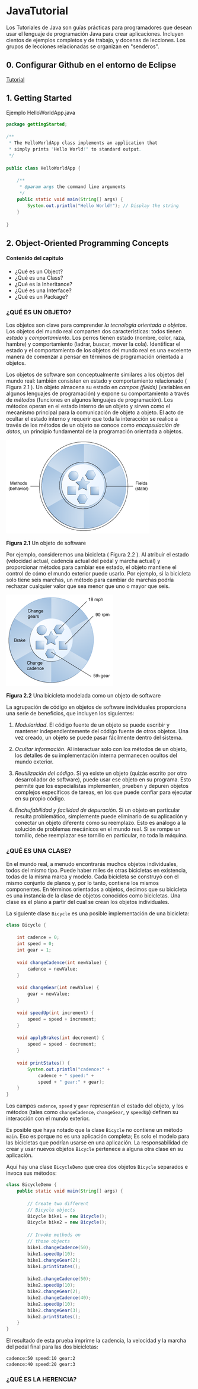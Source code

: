 # JavaTutorial
Los Tutoriales de Java son guías prácticas para programadores que desean usar el lenguaje de programación Java para crear aplicaciones. Incluyen cientos de ejemplos completos y de trabajo, y docenas de lecciones. Los grupos de lecciones relacionadas se organizan en "senderos".

## 0. Configurar Github en el entorno de Eclipse

[Tutorial](https://www.youtube.com/watch?v=Y4ca4CSdMsI)

## 1. Getting Started

Ejemplo HelloWorldApp.java

```java
package gettingStarted;

/**
 * The HelloWorldApp class implements an application that
 * simply prints "Hello World!" to standard output.
 */

public class HelloWorldApp {
	
	/**
     * @param args the command line arguments
     */
	public static void main(String[] args) {
		System.out.println("Hello World!"); // Display the string
	}

}

```

## 2. Object-Oriented Programming Concepts

#### Contenido del capitulo

* ¿Qué es un Object?
* ¿Qué es una Class?
* ¿Qué es la Inheritance?
* ¿Qué es una Interface?
* ¿Qué es un Package?

### ¿QUÉ ES UN OBJETO?

Los objetos son clave para comprender *la tecnología orientada a objetos*. Los objetos del mundo real comparten dos características: todos tienen *estado* y *comportamiento*.  Los perros tienen estado (nombre, color, raza, hambre) y comportamiento (ladrar, buscar, mover la cola). Identificar el estado y el comportamiento de los objetos del mundo real es una excelente manera de comenzar a pensar en términos de programación orientada a objetos.

Los objetos de software son conceptualmente similares a los objetos del mundo real: también consisten en estado y comportamiento relacionado ( Figura 2.1 ). Un objeto almacena su estado en *campos (fields)* (variables en algunos lenguajes de programación) y expone su comportamiento a través de *métodos* (funciones en algunos lenguajes de programación). Los métodos operan en el estado interno de un objeto y sirven como el mecanismo principal para la comunicación de objeto a objeto. El acto de ocultar el estado interno y requerir que toda la interacción se realice a través de los métodos de un objeto se conoce como *encapsulación de datos*, un principio fundamental de la programación orientada a objetos.

<img src="https://github.com/adolfodelarosajava/JavaTutorial/blob/master/imgDocumenacion/concepts-object.gif" />

**Figura 2.1** Un objeto de software

Por ejemplo, consideremos una bicicleta ( Figura 2.2 ). Al atribuir el estado (velocidad actual, cadencia actual del pedal y marcha actual) y proporcionar métodos para cambiar ese estado, el objeto mantiene el control de cómo el mundo exterior puede usarlo. Por ejemplo, si la bicicleta solo tiene seis marchas, un método para cambiar de marchas podría rechazar cualquier valor que sea menor que uno o mayor que seis.

<img src="https://github.com/adolfodelarosajava/JavaTutorial/blob/master/imgDocumenacion/concepts-bicycleObject.gif" />

**Figura 2.2** Una bicicleta modelada como un objeto de software

La agrupación de código en objetos de software individuales proporciona una serie de beneficios, que incluyen los siguientes:

1. *Modularidad*. El código fuente de un objeto se puede escribir y mantener independientemente del código fuente de otros objetos. Una vez creado, un objeto se puede pasar fácilmente dentro del sistema.

2. *Ocultar información*. Al interactuar solo con los métodos de un objeto, los detalles de su implementación interna permanecen ocultos del mundo exterior.

3. *Reutilización del código*. Si ya existe un objeto (quizás escrito por otro desarrollador de software), puede usar ese objeto en su programa. Esto permite que los especialistas implementen, prueben y depuren objetos complejos específicos de tareas, en los que puede confiar para ejecutar en su propio código.

4. *Enchufabilidad y facilidad de depuración*. Si un objeto en particular resulta problemático, simplemente puede eliminarlo de su aplicación y conectar un objeto diferente como su reemplazo. Esto es análogo a la solución de problemas mecánicos en el mundo real. Si se rompe un tornillo, debe reemplazar ese tornillo en particular, no toda la máquina.

### ¿QUÉ ES UNA CLASE?

En el mundo real, a menudo encontrarás muchos objetos individuales, todos del mismo tipo. Puede haber miles de otras bicicletas en existencia, todas de la misma marca y modelo. Cada bicicleta se construyó con el mismo conjunto de planos y, por lo tanto, contiene los mismos componentes. En términos orientados a objetos, decimos que su bicicleta es una instancia de la clase de objetos conocidos como bicicletas. Una clase es el plano a partir del cual se crean los objetos individuales.

La siguiente clase `Bicycle` es una posible implementación de una bicicleta:

```java
class Bicycle {

    int cadence = 0;
    int speed = 0;
    int gear = 1;

    void changeCadence(int newValue) {
        cadence = newValue;
    }

    void changeGear(int newValue) {
        gear = newValue;
    }

    void speedUp(int increment) {
        speed = speed + increment;
    }

    void applyBrakes(int decrement) {
        speed = speed - decrement;
    }

    void printStates() {
        System.out.println("cadence:" +
            cadence + " speed:" +
            speed + " gear:" + gear);
    }
}
```

Los campos `cadence`, `speed` y `gear` representan el estado del objeto, y los métodos (tales como `changeCadence`, `changeGear`, y `speedUp`) definen su interacción con el mundo exterior.

Es posible que haya notado que la clase `Bicycle` no contiene un método `main`. Eso es porque no es una aplicación completa; Es solo el modelo para las bicicletas que podrían usarse en una aplicación. La responsabilidad de crear y usar nuevos objetos `Bicycle` pertenece a alguna otra clase en su aplicación.

Aquí hay una clase `BicycleDemo` que crea dos objetos `Bicycle` separados e invoca sus métodos:

```java
class BicycleDemo {
    public static void main(String[] args) {

        // Create two different
        // Bicycle objects
        Bicycle bike1 = new Bicycle();
        Bicycle bike2 = new Bicycle();

        // Invoke methods on
        // those objects
        bike1.changeCadence(50);
        bike1.speedUp(10);
        bike1.changeGear(2);
        bike1.printStates();

        bike2.changeCadence(50);
        bike2.speedUp(10);
        bike2.changeGear(2);
        bike2.changeCadence(40);
        bike2.speedUp(10);
        bike2.changeGear(3);
        bike2.printStates();
    }
}
```

El resultado de esta prueba imprime la cadencia, la velocidad y la marcha del pedal final para las dos bicicletas:

```
cadence:50 speed:10 gear:2
cadence:40 speed:20 gear:3
```

### ¿QUÉ ES LA HERENCIA?

